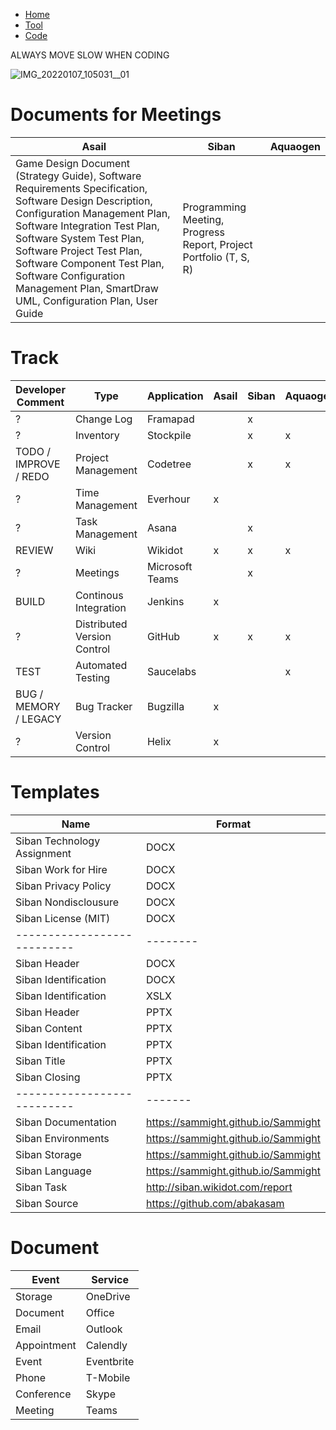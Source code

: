 

- [Home](https://sammight.github.io/Sammight/index)
- [Tool](https://sammight.github.io/Sammight/coding)
- [Code](https://sammight.github.io/Sammight/source)

ALWAYS MOVE SLOW WHEN CODING

![IMG_20220107_105031__01](https://user-images.githubusercontent.com/58202540/148578048-45b8229e-8a9e-4d2b-8fbb-d188edfd52a0.jpg)

# Documents for Meetings

Asail | Siban | Aquaogen
------|-------|---------
Game Design Document (Strategy Guide), Software Requirements Specification, Software Design Description, Configuration Management Plan, Software Integration Test Plan, Software System Test Plan, Software Project Test Plan, Software Component Test Plan, Software Configuration Management Plan, SmartDraw UML, Configuration Plan, User Guide | Programming Meeting, Progress Report, Project Portfolio (T, S, R) | 

# Track

Developer Comment | Type | Application | Asail | Siban | Aquaogen
------------------|------|-------------|-------|-------|---------
? | Change Log | Framapad | | x | 
? | Inventory | Stockpile | | x | x
TODO / IMPROVE / REDO | Project Management | Codetree | | x | x
? | Time Management | Everhour | x | |
? | Task Management | Asana | | x |
REVIEW | Wiki | Wikidot | x | x | x
? | Meetings | Microsoft Teams |  | x | 
BUILD | Continous Integration | Jenkins | x | |
? | Distributed Version Control | GitHub | x | x | x
TEST | Automated Testing | Saucelabs | | | x  
BUG / MEMORY / LEGACY | Bug Tracker | Bugzilla | x | |
? | Version Control | Helix | x | | |

# Templates

Name                       | Format
---------------------------|--------
Siban Technology Assignment| DOCX
Siban Work for Hire        | DOCX
Siban Privacy Policy       | DOCX
Siban Nondisclousure       | DOCX
Siban License (MIT)        | DOCX
---------------------------|--------
Siban Header               | DOCX
Siban Identification       | DOCX
Siban Identification       | XSLX
Siban Header               | PPTX
Siban Content              | PPTX
Siban Identification       | PPTX
Siban Title                | PPTX
Siban Closing              | PPTX
---------------------------|-------
Siban Documentation | https://sammight.github.io/Sammight
Siban Environments  | https://sammight.github.io/Sammight
Siban Storage       | https://sammight.github.io/Sammight
Siban Language      | https://sammight.github.io/Sammight
Siban Task          | http://siban.wikidot.com/report
Siban Source        | https://github.com/abakasam

# Document

Event | Service
------|--------
Storage | OneDrive
Document | Office
Email | Outlook
Appointment | Calendly
Event | Eventbrite
Phone | T-Mobile
Conference | Skype
Meeting | Teams
